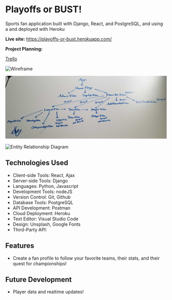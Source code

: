 # Playoffs or BUST!

Sports fan application built with Django, React, and PostgreSQL, and using a and deployed with Heroku

**Live site:** <https://playoffs-or-bust.herokuapp.com/>

**Project Planning:**

[Trello](https://trello.com/b/JoUq5vvA/playoffs-or-bust)

![Wireframe](https://github.com/JustinCotton/playoffs-or-bust/blob/master/PlayoffsWireframe.png)

![Component Diagram](https://github.com/JustinCotton/playoffs-or-bust/blob/master/PlayoffsDiagram.jpg)

![Entity Relationship Diagram](https://github.com/JustinCotton/playoffs-or-bust/blob/master/PlayoffsERD.png)

## Technologies Used

  * Client-side Tools: React, Ajax
  * Server-side Tools: Django
  * Languages: Python, Javascript
  * Development Tools: nodeJS    
  * Version Control: Git, Github
  * Database Tools: PostgreSQL
  * API Development: Postman
  * Cloud Deployment: Heroku
  * Text Editor: Visual Studio Code
  * Design: Unsplash, Google Fonts
  * Third-Party API: 

## Features

  * Create a fan profile to follow your favorite teams, their stats, and their quest for championships!

## Future Development

  * Player data and realtime updates!